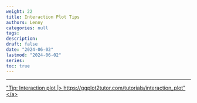 ```yaml
---
weight: 22
title: Interaction Plot Tips
authors: Lenny
categories: null
tags: 
description: 
draft: false
date: "2024-06-02"
lastmod: "2024-06-02"
series:
toc: true
---
```



<!--more-->
---



<a href = "https://ggplot2tutor.com/tutorials/interaction_plot" target="_blank" rel="noopener noreferrer">"Tip: Interaction plot |> https://ggplot2tutor.com/tutorials/interaction_plot"</a>
